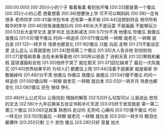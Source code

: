 [00:00.000]
[00:30]小小的个子 看着看着 看到张开嘴
[00:33]那是第一个傻瓜
[00:35]小小的心愿 想着想着
[00:36]想要快上学 可不可以啊妈妈
[00:39]一定有很多 老师同学
[00:41]新书包书本 还有第一条手帕
[00:44]没想到将会 用尽所有 精华的年华
[00:46]但有谁能脱队吗
[00:49]长大不是玩耍 不是画画 不能够玩沙
[00:53]长大是学文法 是学书法 加法和减法
[00:57]!分不清 他傻瓜 你傻瓜 我傻瓜 谁傻瓜
[01:03]!傻不傻瓜 时间一样追杀
[01:07]!傻瓜啊 一转眼 就老花 一转眼 就白发
[01:12]!一转岁月 场景也都变化
[01:16]!傻瓜 只能 向前 走啊
[01:21]不能谈恋爱 这么这么 认真就是他
[01:24]登场第二个傻瓜
[01:26]大人告诉他 别怕别怕
[01:27]爱情和青春 会在未来等着他
[01:30]所以他丢了 诗和天真
[01:32]寒假和暑假 篮球漫画和吉他
[01:35]他终于哭了 就在那天
[01:37]回忆缺席了 最后一次凤凰花
[01:40]世界如果平的 为何人们 都要往上爬
[01:44]活着不是赢家 就是输家 你敢输掉吗
[01:49]!分不清 他傻瓜 你傻瓜 我傻瓜 谁傻瓜
[01:54]!傻不傻瓜 时间一样追杀
[01:58]!傻瓜啊 一转眼 就老花 一转眼 就白发
[02:03]!一转岁月 场景也都变化
[02:08]!傻瓜 还在 继续 挣扎

[02:48]什么公式可以 让我找到 残缺的解答
[02:52]什么句型可以 让我说出 悲伤的文法
[02:56]十九年后换来五张证书和半片天涯
[03:01]终于发现我是 第一第二 第三个傻瓜
[03:06]!这故事 熟悉吗 走过吗 无奈吗 心痛吗
[03:11]!傻不傻瓜 代价一样无价
[03:15]!到最后 一转眼 就老花 一转眼 就白发
[03:20]!一转岁月 眼泪也都爆炸
[03:25]!只剩 三个 悲伤 傻瓜
[03:29]!只好 音量 加大